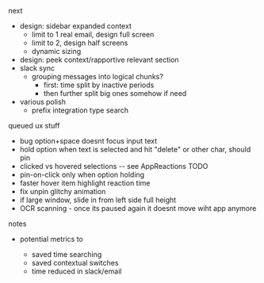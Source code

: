 next

* design: sidebar expanded context
  * limit to 1 real email, design full screen
  * limit to 2, design half screens
  * dynamic sizing
* design: peek context/rapportive relevant section
* slack sync
  * grouping messages into logical chunks?
    * first: time split by inactive periods
    * then further split big ones somehow if need
* various polish
  * prefix integration type search

queued ux stuff

* bug option+space doesnt focus input text
* hold option when text is selected and hit "delete" or other char, should pin
* clicked vs hovered selections -- see AppReactions TODO
* pin-on-click only when option holding
* faster hover item highlight reaction time
* fix unpin glitchy animation
* if large window, slide in from left side full height
* OCR scanning - once its paused again it doesnt move wiht app anymore

notes

* potential metrics to

  * saved time searching
  * saved contextual switches
  * time reduced in slack/email
